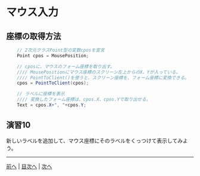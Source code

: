 # マウス入力

## 座標の取得方法
```cs
    // 2次元クラスPoint型の変数cposを宣言
    Point cpos = MousePosition;

    // cposに、マウスのフォーム座標を取り出す。
    //// MousePositionにマウス座標のスクリーン左上からのX、Yが入っている。
    //// PointToClient()を使うと、スクリーン座標を、フォーム座標に変換できる。
    cpos = PointToClient(cpos);

    // ラベルに座標を表示
    //// 変換したフォーム座標は、cpos.X、cpos.Yで取り出せる。
	Text = cpos.X+", "+cpos.Y;
```

## 演習10
新しいラベルを追加して、マウス座標にそのラベルをくっつけて表示してみよう。

---

[前へ](09.md) | [目次へ](README.md#%E7%9B%AE%E6%AC%A1) | [次へ](11.md)

